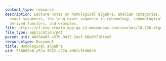 ```yaml
---
content_type: resource
description: Lecture notes on homological algebra, abelian categories, complexes and
  exact sequences, the long exact sequence in cohomology, cohomological functors,
  derived functors, and examples.
file: https://ol-ocw-studio-app-qa.s3.amazonaws.com/courses/18-726-algebraic-geometry-spring-2009/738060c0a52a5982c224dd62c3fd68c0_MIT18_726s09_lec16_homalg.pdf
file_type: application/pdf
parent_uid: 48634407-a57b-9413-2aef-86e097164ee5
resourcetype: Document
title: Homological algebra
uid: 738060c0-a52a-5982-c224-dd62c3fd68c0
---
```

